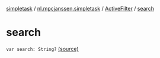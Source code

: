 [simpletask](../../index.md) / [nl.mpcjanssen.simpletask](../index.md) / [ActiveFilter](index.md) / [search](.)

# search

`var search: String?` [(source)](https://github.com/mpcjanssen/simpletask-android/blob/master/src/main/java/nl/mpcjanssen/simpletask/ActiveFilter.kt#L28)